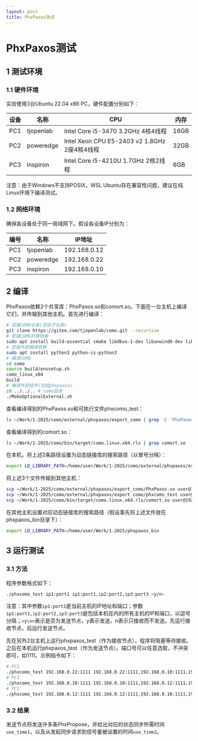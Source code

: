 ```yaml
---
layout: post
title: PhxPaxos测试
---
```


# PhxPaxos测试

## 1 测试环境

### 1.1 硬件环境

实验使用3台Ubuntu 22.04 x86 PC，硬件配置分别如下：

| 设备   | 名称       | CPU                                          | 内存   |
|--------|-----------|----------------------------------------------|--------|
| PC1    | tjopenlab | Intel Core i5-3470 3.2GHz 4核4线程            | 16GB   |
| PC2    | poweredge | Intel Xeon CPU E5-2403 v2 1.8GHz 2座4核4线程  | 32GB   |
| PC3    | inspiron  | Intel Core i5-4210U 1.7GHz 2核2线程           | 6GB    |

注意：由于Windows不支持POSIX，WSL Ubuntu存在兼容性问题，建议在纯Linux环境下编译测试。

### 1.2 网络环境

确保各设备处于同一局域网下。假设各设备IP分别为：

| 编号 | 名称        | IP地址         |
|------|------------|----------------|
| PC1  | tjopenlab  | 192.168.0.12   |
| PC2  | poweredge  | 192.168.0.22   |
| PC3  | inspiron   | 192.168.0.10   |

## 2 编译

PhxPaxos依赖2个共享库：PhxPaxos.so和comort.so。下面在一台主机上编译它们，并传输到其他主机。首先进行编译：
```sh
# 克隆COMO仓库(包括子仓库)
git clone https://gitee.com/tjopenlab/como.git --recursive
# 安装COMO所需依赖
sudo apt install build-essential cmake libdbus-1-dev libunwind8-dev libicu-dev dh-autoreconf libtool -y
# 安装外部编译依赖
sudo apt install python3 python-is-python3
# 编译COMO
cd como
source build/envsetup.sh
como_linux_x64
build
# 编译外部组件(包括phxpaxos)
cd ../../.. # como目录
./MakeOptionalExternal.sh
```

查看编译得到的PhxPaxos.so和可执行文件phxcomo_test：
```sh
ls ~/Work/1-2025/como/external/phxpaxos/export_como | grep -E 'PhxPaxos.so|phxcomo_test'
```
查看编译得到的comort.so：
```sh
ls ~/Work/1-2025/como/bin/target/como.linux.x64.rls | grep comort.so
```

在本机，将上述2条路径设置为动态链接库的搜索路径（以冒号分隔）：
```sh
export LD_LIBRARY_PATH=/home/user/Work/1-2025/como/external/phxpaxos/export_como:/home/user/Work/1-2025/como/bin/target/como.linux.x64.rls
```

将上述3个文件传输到其他主机：
```sh
scp ~/Work/1-2025/como/external/phxpaxos/export_como/PhxPaxos.so user@192.168.0.22:~/Work/1-2025/
scp ~/Work/1-2025/como/external/phxpaxos/export_como/phxcomo_test user@192.168.0.22:~/Work/1-2025/
scp ~/Work/1-2025/como/bin/target/como.linux.x64.rls/comort.so user@192.168.0.22:~/Work/1-2025/
```

在其他主机设置对应动态链接库的搜索路径（假设事先将上述文件放在phxpaxos_bin目录下）：
```sh
export LD_LIBRARY_PATH=/home/user/Work/1-2025/phxpaxos_bin
```

## 3 运行测试

### 3.1 方法

程序参数格式如下：
```sh
./phxcomo_test ip1:port1 ip1:port1,ip2:port2,ip3:port3 <y/n>
```
注意：其中参数`ip1:port1`是当前主机的IP地址和端口；参数`ip1:port1,ip2:port2,ip3:port3`是包括本机在内的所有主机的IP和端口，以逗号分隔；`<y\n>`表示是否为发送节点，y表示发送，n表示只接收而不发送。先运行接收节点，后运行发送节点。

先在另外2台主机上运行phxpaxos_test（作为接收节点），程序将阻塞等待接收。之后在本机运行phxpaxos_test（作为发送节点）。端口号可以任意选取，不冲突即可，如1111。示例指令如下：

```sh
# PC2
./phxcomo_test 192.168.0.22:1111 192.168.0.22:1111,192.168.0.10:1111,192.168.0.12:1111 n
# PC3
./phxcomo_test 192.168.0.10:1111 192.168.0.10:1111,192.168.0.12:1111,192.168.0.22:1111 n
# PC1
./phxcomo_test 192.168.0.12:1111 192.168.0.12:1111,192.168.0.10:1111,192.168.0.22:1111 y
```

### 3.2 结果

发送节点将发送许多条PhxPropose，并给出对应的状态同步所需时间`use_time1`，以及从发起同步请求到信号量被设置的时间`use_time2`。
